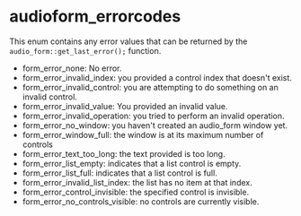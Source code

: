 # audioform_errorcodes
This enum contains any error values that can be returned by the `audio_form::get_last_error();` function.

* form_error_none: No error.
* form_error_invalid_index: you provided a control index that doesn't exist.
* form_error_invalid_control: you are attempting to do something on an invalid control.
* form_error_invalid_value: You provided an invalid value.
* form_error_invalid_operation: you tried to perform an invalid operation.
* form_error_no_window: you haven't created an audio_form window yet.
* form_error_window_full: the window is at its maximum number of controls
* form_error_text_too_long: the text provided is too long.
* form_error_list_empty: indicates that a list control is empty.
* form_error_list_full: indicates that a list control is full.
* form_error_invalid_list_index: the list has no item at that index.
* form_error_control_invisible: the specified control is invisible.
* form_error_no_controls_visible: no controls are currently visible.
